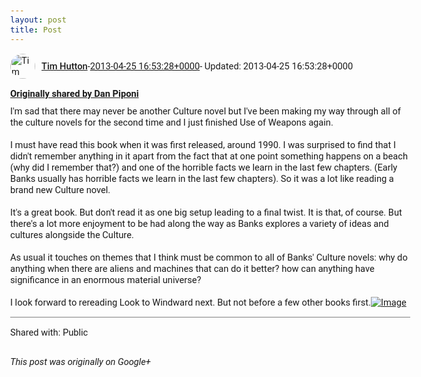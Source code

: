 ```yaml
---
layout: post
title: Post
---
```


<html><head><meta charset="utf-8"><title>Google+ post</title><style>body {font: 11pt Roboto, Arial, sans-serif; max-width: 640px; margin: 24px;}.author-photo {border-radius: 50%; margin-right: 10px; width: 40px;}.author {font-weight: 500;}.main-content {margin: 15px 0 15px;}.post-title {font-weight: bold;}.location {display: block; margin-top: 15px;}.location img {float: left; margin-right: 5px; width: 20px;}.media-link {display: inline-block; max-width: 100%; vertical-align: top;}.media-link p {margin-top: 5px; max-height: 4em; overflow: scroll;}.media {max-height: 100vh; max-width: 100%;}.video-placeholder {background: black; display: flex; height: 300px; max-width: 100%; width: 640px;}.play-icon {border-bottom: 30px solid transparent; border-left: 50px solid white; border-top: 30px solid transparent; color: white; margin: auto;}.album {max-height: 800px; overflow: scroll; width: calc(100vw - 48px);}.album .media-link {margin-right: 5px; max-width: 250px;}.album .media {max-height: 250px;}.link-embed {border-top: 1px solid lightgrey; display: block; margin-top: 20px;}.link-embed img {max-width: 100%;}.inline-link-embed {display: block;}.inline-link-embed img {vertical-align: middle;}.link-title {display: inline-block; font-size: medium; font-weight: 300; padding-left: 1em;}.reshare-attribution {display: block; font-weight: bold; margin-bottom: 10px;}.poll-image {margin-bottom: 5px; max-height: 300px; max-width: 500px;}.poll-choice {align-items: center; display: flex; margin-bottom: 5px; max-width: 500px;}.poll-choice-percentage {background-color: lightblue; height: 100%; left: 0; position: absolute; z-index: -1;}.poll-choice-selected {margin-right: 5px;}.poll-choice-results {border: 1px solid lightgray; border-radius: 5px; display: flex; line-height: 40px; overflow: hidden; padding: 0 8px; position: relative;}.poll-choice-results, .poll-choice-description {flex-grow: 1; margin-right: 10px;}.poll-choice-image {width: 100%;}.poll-choice-image, .poll-choice-image img {max-height: 40px; max-width: 100px;}.poll-choice-votes {max-height: 100px; overflow: auto;}.plus-entity-embed {color: black; display: block; text-decoration: none;}.plus-entity-embed-cover-photo {max-height: 300px; max-width: 100%;}.plus-entity-embed-info {padding: 0 1em 1em;}.plus-entity-embed-info h2 {font-weight: 500; margin: 10px 0;}.plus-entity-embed-info p {font-size: small; margin: 0;}.collection-owner-avatar {border-radius: 50%; border: 2px solid white; height: 40px; margin-top: -22px;}.visibility {padding: 1em 0; border-top: 1px solid grey;}.post-activity {padding: 1em 0; border-top: 1px solid grey;}.comments {border-top: 1px solid gray; padding-top: 1em;}.comment + .comment {margin-top: 1em;}.comment .media-link, .comment .inline-link-embed {margin-top: 5px;}</style></head><body><div style="margin-bottom:1em;"><div style="display:flex; align-items:center"><img class="author-photo" src="https://lh4.googleusercontent.com/-epo4ZZKNqEw/AAAAAAAAAAI/AAAAAAAAVSU/qu3LpcHEnoQ/s64-c/photo.jpg" alt="Tim Hutton"><a href="https://plus.google.com/+TimHutton" target="_blank" class="author">Tim Hutton</a> - <a target="_blank" href="https://plus.google.com/+TimHutton/posts/F4st8Y4FUvm">2013-04-25 16:53:28+0000</a><span> - Updated: 2013-04-25 16:53:28+0000</span></div><div class="main-content"></div><div><a target="_blank" href="https://plus.google.com/+DanPiponi/posts/4CicWMqgo7e" class="reshare-attribution">Originally shared by Dan Piponi</a>I&#39;m sad that there may never be another Culture novel but I&#39;ve been making my way through all of the culture novels for the second time and I just finished Use of Weapons again.<br><br>I must have read this book when it was first released, around 1990. I was surprised to find that I didn&#39;t remember anything in it apart from the fact that at one point something happens on a beach (why did I remember that?) and one of the horrible facts we learn in the last few chapters. (Early Banks usually has horrible facts we learn in the last few chapters). So it was a lot like reading a brand new Culture novel.<br><br>It&#39;s a great book. But don&#39;t read it as one big setup leading to a final twist. It is that, of course. But there&#39;s a lot more enjoyment to be had along the way as Banks explores a variety of ideas and cultures alongside the Culture.<br><br>As usual it touches on themes that I think must be common to all of Banks&#39; Culture novels: why do anything when there are aliens and machines that can do it better? how can anything have significance in an enormous material universe?<br><br>I look forward to rereading Look to Windward next. But not before a few other books first.<a href="https://lh3.googleusercontent.com/-aF8EHUxLL5g/UXlTv7AGdFI/AAAAAAAACLE/57ZVgaor4b0/w288-h288/images.jpeg" target="_blank" class="media-link"><img src="https://lh3.googleusercontent.com/-aF8EHUxLL5g/UXlTv7AGdFI/AAAAAAAACLE/57ZVgaor4b0/w288-h288/images.jpeg" alt="Image" class="media"></a></div></div><div class="visibility">Shared with: Public</div></body></html>

<i>This post was originally on Google+</i>